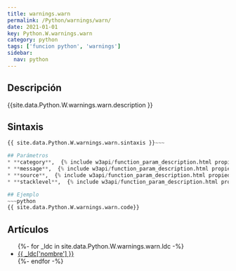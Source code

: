 ```yaml
---
title: warnings.warn
permalink: /Python/warnings/warn/
date: 2021-01-01
key: Python.W.warnings.warn
category: python
tags: ['funcion python', 'warnings']
sidebar: 
  nav: python
---
```


## Descripción
{{site.data.Python.W.warnings.warn.description }}

## Sintaxis
~~~python
{{ site.data.Python.W.warnings.warn.sintaxis }}~~~

## Parámetros
* **category**,  {% include w3api/function_param_description.html propiedad=site.data.Python.W.warnings.warn valor="category" %}
* **message**,  {% include w3api/function_param_description.html propiedad=site.data.Python.W.warnings.warn valor="message" %}
* **source**,  {% include w3api/function_param_description.html propiedad=site.data.Python.W.warnings.warn valor="source" %}
* **stacklevel**,  {% include w3api/function_param_description.html propiedad=site.data.Python.W.warnings.warn valor="stacklevel" %}

## Ejemplo
~~~python
{{ site.data.Python.W.warnings.warn.code}}
~~~

## Artículos
<ul>
{%- for _ldc in site.data.Python.W.warnings.warn.ldc -%}
   <li>
       <a href="{{_ldc['url'] }}">{{ _ldc['nombre'] }}</a>
   </li>
{%- endfor -%}
</ul>
